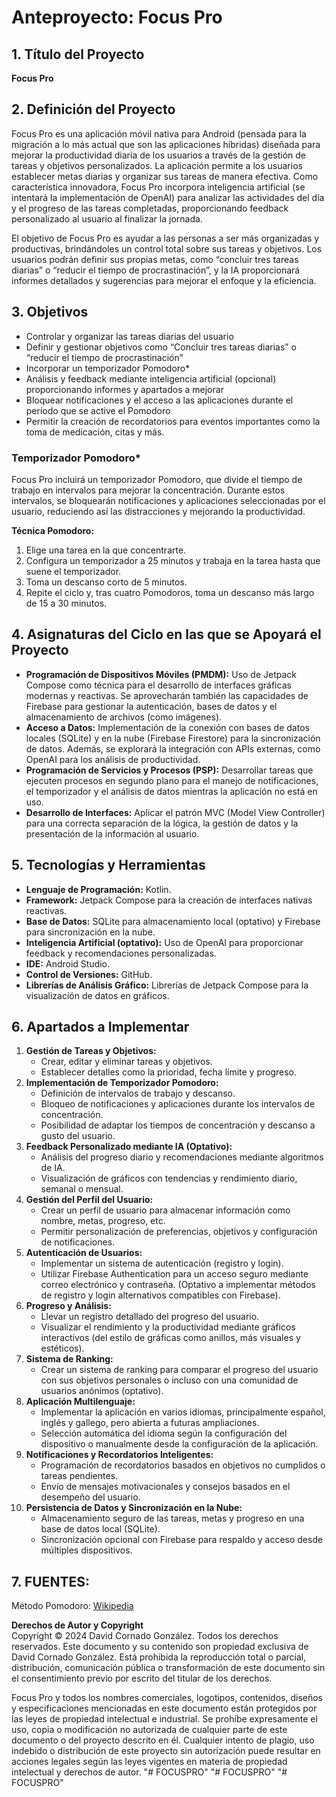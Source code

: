 # Anteproyecto: Focus Pro 

## 1. Título del Proyecto 
**Focus Pro**

## 2. Definición del Proyecto 
Focus Pro es una aplicación móvil nativa para Android (pensada para la migración a lo más actual que son las aplicaciones híbridas) diseñada para mejorar la productividad diaria de los usuarios a través de la gestión de tareas y objetivos personalizados. La aplicación permite a los usuarios establecer metas diarias y organizar sus tareas de manera efectiva. Como característica innovadora, Focus Pro incorpora inteligencia artificial (se intentará la implementación de OpenAI) para analizar las actividades del día y el progreso de las tareas completadas, proporcionando feedback personalizado al usuario al finalizar la jornada. 

El objetivo de Focus Pro es ayudar a las personas a ser más organizadas y productivas, brindándoles un control total sobre sus tareas y objetivos. Los usuarios podrán definir sus propias metas, como “concluir tres tareas diarias” o “reducir el tiempo de procrastinación”, y la IA proporcionará informes detallados y sugerencias para mejorar el enfoque y la eficiencia. 

## 3. Objetivos
- Controlar y organizar las tareas diarias del usuario 
- Definir y gestionar objetivos como “Concluir tres tareas diarias” o “reducir el tiempo de procrastinación” 
- Incorporar un temporizador Pomodoro*
- Análisis y feedback mediante inteligencia artificial (opcional) proporcionando informes y apartados a mejorar 
- Bloquear notificaciones y el acceso a las aplicaciones durante el período que se active el Pomodoro 
- Permitir la creación de recordatorios para eventos importantes como la toma de medicación, citas y más. 

### Temporizador Pomodoro*
Focus Pro incluirá un temporizador Pomodoro, que divide el tiempo de trabajo en intervalos para mejorar la concentración. Durante estos intervalos, se bloquearán notificaciones y aplicaciones seleccionadas por el usuario, reduciendo así las distracciones y mejorando la productividad. 

**Técnica Pomodoro:**
1. Elige una tarea en la que concentrarte. 
2. Configura un temporizador a 25 minutos y trabaja en la tarea hasta que suene el temporizador. 
3. Toma un descanso corto de 5 minutos. 
4. Repite el ciclo y, tras cuatro Pomodoros, toma un descanso más largo de 15 a 30 minutos. 

## 4. Asignaturas del Ciclo en las que se Apoyará el Proyecto 
- **Programación de Dispositivos Móviles (PMDM):** Uso de Jetpack Compose como técnica para el desarrollo de interfaces gráficas modernas y reactivas. Se aprovecharán también las capacidades de Firebase para gestionar la autenticación, bases de datos y el almacenamiento de archivos (como imágenes).
- **Acceso a Datos:** Implementación de la conexión con bases de datos locales (SQLite) y en la nube (Firebase Firestore) para la sincronización de datos. Además, se explorará la integración con APIs externas, como OpenAI para los análisis de productividad. 
- **Programación de Servicios y Procesos (PSP):** Desarrollar tareas que ejecuten procesos en segundo plano para el manejo de notificaciones, el temporizador y el análisis de datos mientras la aplicación no está en uso. 
- **Desarrollo de Interfaces:** Aplicar el patrón MVC (Model View Controller) para una correcta separación de la lógica, la gestión de datos y la presentación de la información al usuario. 

## 5. Tecnologías y Herramientas 
- **Lenguaje de Programación:** Kotlin. 
- **Framework:** Jetpack Compose para la creación de interfaces nativas reactivas. 
- **Base de Datos:** SQLite para almacenamiento local (optativo) y Firebase para sincronización en la nube. 
- **Inteligencia Artificial (optativo):** Uso de OpenAI para proporcionar feedback y recomendaciones personalizadas. 
- **IDE:** Android Studio. 
- **Control de Versiones:** GitHub. 
- **Librerías de Análisis Gráfico:** Librerías de Jetpack Compose para la visualización de datos en gráficos. 

## 6. Apartados a Implementar 
1. **Gestión de Tareas y Objetivos:** 
   - Crear, editar y eliminar tareas y objetivos. 
   - Establecer detalles como la prioridad, fecha límite y progreso. 
2. **Implementación de Temporizador Pomodoro:** 
   - Definición de intervalos de trabajo y descanso. 
   - Bloqueo de notificaciones y aplicaciones durante los intervalos de concentración. 
   - Posibilidad de adaptar los tiempos de concentración y descanso a gusto del usuario. 
3. **Feedback Personalizado mediante IA (Optativo):** 
   - Análisis del progreso diario y recomendaciones mediante algoritmos de IA. 
   - Visualización de gráficos con tendencias y rendimiento diario, semanal o mensual. 
4. **Gestión del Perfil del Usuario:** 
   - Crear un perfil de usuario para almacenar información como nombre, metas, progreso, etc. 
   - Permitir personalización de preferencias, objetivos y configuración de notificaciones. 
5. **Autenticación de Usuarios:** 
   - Implementar un sistema de autenticación (registro y login). 
   - Utilizar Firebase Authentication para un acceso seguro mediante correo electrónico y contraseña. (Optativo a implementar métodos de registro y login alternativos compatibles con Firebase). 
6. **Progreso y Análisis:** 
   - Llevar un registro detallado del progreso del usuario. 
   - Visualizar el rendimiento y la productividad mediante gráficos interactivos (del estilo de gráficas como anillos, más visuales y estéticos). 
7. **Sistema de Ranking:** 
   - Crear un sistema de ranking para comparar el progreso del usuario con sus objetivos personales o incluso con una comunidad de usuarios anónimos (optativo). 
8. **Aplicación Multilenguaje:** 
   - Implementar la aplicación en varios idiomas, principalmente español, inglés y gallego, pero abierta a futuras ampliaciones. 
   - Selección automática del idioma según la configuración del dispositivo o manualmente desde la configuración de la aplicación. 
9. **Notificaciones y Recordatorios Inteligentes:** 
   - Programación de recordatorios basados en objetivos no cumplidos o tareas pendientes. 
   - Envío de mensajes motivacionales y consejos basados en el desempeño del usuario. 
10. **Persistencia de Datos y Sincronización en la Nube:** 
    - Almacenamiento seguro de las tareas, metas y progreso en una base de datos local (SQLite). 
    - Sincronización opcional con Firebase para respaldo y acceso desde múltiples dispositivos. 

## 7. FUENTES: 
Método Pomodoro: [Wikipedia](https://es.wikipedia.org/wiki/T%C3%A9cnica_Pomodoro)  

**Derechos de Autor y Copyright**  
Copyright © 2024 David Cornado González. Todos los derechos reservados. Este documento y su contenido son propiedad exclusiva de David Cornado González. Está prohibida la reproducción total o parcial, distribución, comunicación pública o transformación de este documento sin el consentimiento previo por escrito del titular de los derechos. 

Focus Pro y todos los nombres comerciales, logotipos, contenidos, diseños y especificaciones mencionadas en este documento están protegidos por las leyes de propiedad intelectual e industrial. Se prohíbe expresamente el uso, copia o modificación no autorizada de cualquier parte de este documento o del proyecto descrito en él. Cualquier intento de plagio, uso indebido o distribución de este proyecto sin autorización puede resultar en acciones legales según las leyes vigentes en materia de propiedad intelectual y derechos de autor.
"# FOCUSPRO" 
"# FOCUSPRO" 
"# FOCUSPRO" 
